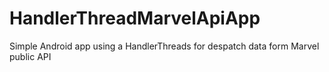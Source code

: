# HandlerThreadMarvelApiApp
Simple Android app using a HandlerThreads for despatch data form Marvel public API
